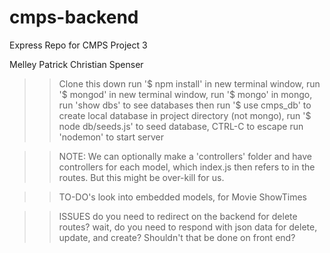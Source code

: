 # cmps-backend
Express Repo for CMPS Project 3

Melley
Patrick
Christian
Spenser


>> Clone this down
  > run '$ npm install'
  > in new terminal window, run '$ mongod'
  > in new terminal window, run '$ mongo'
  > in mongo, run 'show dbs' to see databases
  > then run '$ use cmps_db' to create local database
  > in project directory (not mongo), run '$ node db/seeds.js' to seed database, CTRL-C to escape
  > run 'nodemon' to start server


>> NOTE:
  > We can optionally make a 'controllers' folder and have controllers for each model, which index.js then refers to in the routes. But this might be over-kill for us.















>> TO-DO's
  > look into embedded models, for Movie ShowTimes

>> ISSUES
  > do you need to redirect on the backend for delete routes?
  > wait, do you need to respond with json data for delete, update, and create? Shouldn't that be done on front end?
